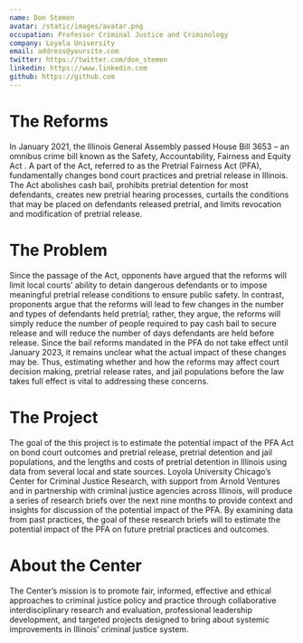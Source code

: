 ```yaml
---
name: Don Stemen
avatar: /static/images/avatar.png
occupation: Professor Criminal Justice and Criminology
company: Loyola University
email: address@yoursite.com
twitter: https://twitter.com/don_stemen
linkedin: https://www.linkedin.com
github: https://github.com
---
```


# The Reforms
In January 2021, the Illinois General Assembly passed House Bill 3653  – an omnibus crime bill known as the Safety, Accountability, Fairness and Equity Act . A part of the Act, referred to as the Pretrial Fairness Act (PFA), fundamentally changes bond court practices and pretrial release in Illinois. The Act abolishes cash bail, prohibits pretrial detention for most defendants, creates new pretrial hearing processes, curtails the conditions that may be placed on defendants released pretrial, and limits revocation and modification of pretrial release.

# The Problem
Since the passage of the Act, opponents have argued that the reforms will limit local courts’ ability to detain dangerous defendants or to impose meaningful pretrial release conditions to ensure public safety. In contrast, proponents argue that the reforms will lead to few changes in the number and types of defendants held pretrial; rather, they argue, the reforms will simply reduce the number of people required to pay cash bail to secure release and will reduce the number of days defendants are held before release. Since the bail reforms mandated in the PFA do not take effect until January 2023, it remains unclear what the actual impact of these changes may be. Thus, estimating whether and how the reforms may affect court decision making, pretrial release rates, and jail populations before the law takes full effect is vital to addressing these concerns. 

# The Project
The goal of the this project is to estimate the potential impact of the PFA Act on bond court outcomes and pretrial release, pretrial detention and jail populations, and the lengths and costs of pretrial detention in Illinois using data from several local and state sources. Loyola University Chicago’s Center for Criminal Justice Research, with support from Arnold Ventures and in partnership with criminal justice agencies across Illinois, will produce a series of research briefs over the next nine months to provide context and insights for discussion of the potential impact of the PFA. By examining data from past practices, the goal of these research briefs will to estimate the potential impact of the PFA on future pretrial practices and outcomes.


# About the Center

The Center’s mission is to promote fair, informed, effective and ethical approaches to criminal justice policy and practice through collaborative interdisciplinary research and evaluation, professional leadership development, and targeted projects designed to bring about systemic improvements in Illinois’ criminal justice system. 